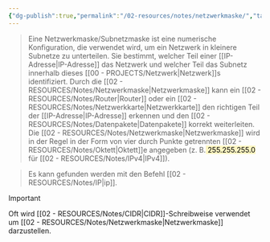```yaml
---
{"dg-publish":true,"permalink":"/02-resources/notes/netzwerkmaske/","tags":["netzwerk/subnet-mask"],"noteIcon":""}
---
```


>Eine Netzwerkmaske/Subnetzmaske ist eine numerische Konfiguration, die verwendet wird, um ein Netzwerk in kleinere Subnetze zu unterteilen. 
>Sie bestimmt, welcher Teil einer [[IP-Adresse\|IP-Adresse]] das Netzwerk und welcher Teil das Subnetz innerhalb dieses [[00 - PROJECTS/Netzwerk\|Netzwerk]]s identifiziert. 
>Durch die [[02 - RESOURCES/Notes/Netzwerkmaske\|Netzwerkmaske]] kann ein [[02 - RESOURCES/Notes/Router\|Router]] oder ein [[02 - RESOURCES/Notes/Netzwerkkarte\|Netzwerkkarte]] den richtigen Teil der [[IP-Adresse\|IP-Adresse]] erkennen und den [[02 - RESOURCES/Notes/Datenpakete\|Datenpakete]] korrekt weiterleiten. 
>Die [[02 - RESOURCES/Notes/Netzwerkmaske\|Netzwerkmaske]] wird in der Regel in der Form von vier durch Punkte getrennten [[02 - RESOURCES/Notes/Oktett\|Oktett]]e angegeben (z. B.<mark style="background: #FFF3A3A6;"> 255.255.255.0</mark> für [[02 - RESOURCES/Notes/IPv4\|IPv4]]).

>Es kann gefunden werden mit den Befehl [[02 - RESOURCES/Notes/IP\|ip]].

>[!important] 
>Oft wird [[02 - RESOURCES/Notes/CIDR\|CIDR]]-Schreibweise verwendet um [[02 - RESOURCES/Notes/Netzwerkmaske\|Netzwerkmaske]] darzustellen.
